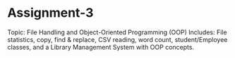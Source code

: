 # Assignment-3
Topic: File Handling and Object-Oriented Programming (OOP)
Includes: File statistics, copy, find & replace, CSV reading, word count, student/Employee classes, and a Library Management System with OOP concepts.
